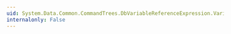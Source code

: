 ```yaml
---
uid: System.Data.Common.CommandTrees.DbVariableReferenceExpression.VariableName
internalonly: False
---
```

